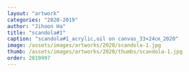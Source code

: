 ```yaml
---
layout: "artwork"
categories: "2020-2019"
author: "Jihoon Ha"
title: "scandola#1"
caption: "scandola#1_acrylic,oil on canvas_33×24㎝_2020"
image: /assets/images/artworks/2020/scandola-1.jpg
thumb: /assets/images/artworks/2020/thumbs/scandola-1.jpg
order: 2019997
---
```

